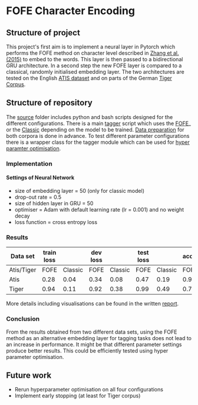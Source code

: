 # FOFE Character Encoding

## Structure of project

This project's first aim is to implement a neural layer in Pytorch which performs the FOFE method on character level described in [Zhang et al. (2015)](http://www.aclweb.org/anthology/P15-2081) to embed to the words. This layer is then passed to a bidirectional GRU architecture.
In a second step the new FOFE layer is compared to a classical, randomly initialised embedding layer.
The two architectures are tested on the English [ATIS dataset](https://github.com/Microsoft/CNTK/tree/master/Examples/LanguageUnderstanding/ATIS/Data) and on parts of the German [Tiger Corpus](http://www.ims.uni-stuttgart.de/forschung/ressourcen/korpora/TIGERCorpus/download/start.html).

## Structure of repository

The [source](../src) folder includes python and bash scripts designed for the different configurations. There is a main [tagger](../src/py-scripts/tagger.py) script which uses the [FOFE](../src/py-scripts/fofe_model.py)_ or the [Classic](../src/py-scripts/classic_model.py) depending on the model to be trained. [Data preparation](../src/py-scripts/prep.py) for both corpora is done in advance.
To test different parameter configurations there is a wrapper class for the tagger module which can be used for [hyper paramter optimisation](../src/py-scripts/hyperopt.py).

### Implementation

#### Settings of Neural Network
* size of embedding layer = 50 (only for classic model)
* drop-out rate = 0.5
* size of hidden layer in GRU = 50
* optimiser = Adam with default learning rate (lr = 0.001) and no weight
decay
* loss function = cross entropy loss

### Results

Data set | train loss | | dev loss | | test loss | | accuracy  || weighted F1 | forgetting factor
-----|-----|-----|-----|-----|-----|-----|-----|-----|-----|-------
Atis/Tiger | FOFE  | Classic | FOFE  | Classic  | FOFE  | Classic  | FOFE  | Classic  | FOFE  | Classic  |  
 Atis| 0.28   | 0.04  | 0.34  | 0.08  | 0.47 | 0.19 | 0.91 | 0.98 | 0.48 | 0.74 | 0.98
 Tiger |  0.94 |   0.11| 0.92  |  0.38 | 0.99 | 0.49 |0.71 | 0.91 | 0.5 | 0.78 | 1.27
 
More details including visualisations can be found in the written [report](../documentation.pdf).

### Conclusion

From the results obtained from two different data sets, using the FOFE method as an alternative embedding layer for tagging tasks does not lead to an increase in performance. It might be that different parameter settings produce better results. This could be efficiently tested using hyper parameter optimisation.

## Future work

- Rerun hyperparameter optimisation on all four configurations
- Implement early stopping (at least for Tiger corpus)
